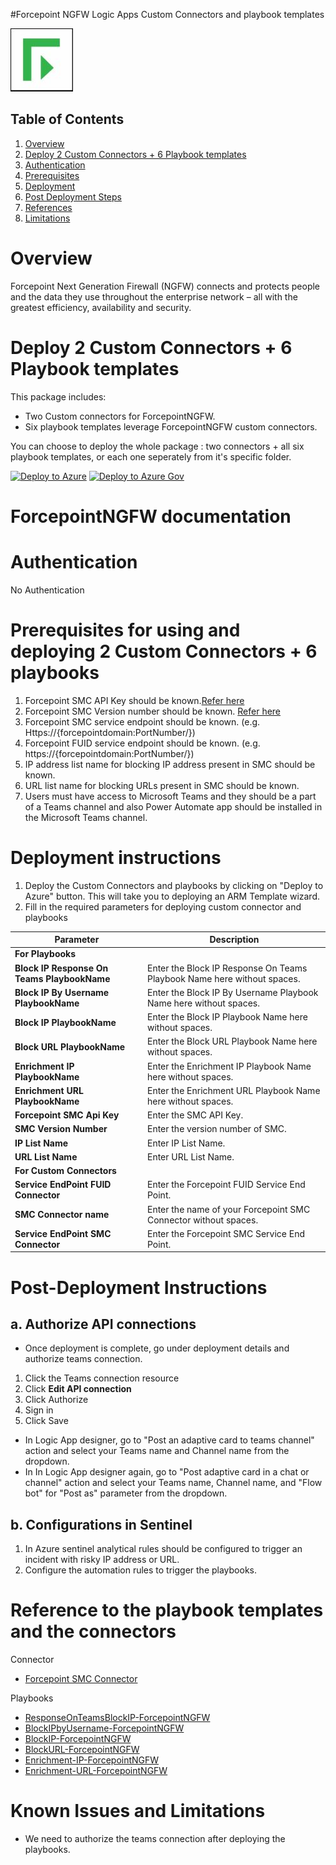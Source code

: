   #Forcepoint NGFW Logic Apps Custom Connectors and playbook templates

  ![forcepoint](./Playbooks/logo.jpg)


## Table of Contents

1. [Overview](#overview)
1. [Deploy 2 Custom Connectors + 6 Playbook templates](#deployall)
1. [Authentication](#importantnotes)
1. [Prerequisites](#prerequisites)
1. [Deployment](#deployment)
1. [Post Deployment Steps](#postdeployment)
1. [References](#references)
1. [Limitations](#limitations)


<a name="overview">

# Overview

Forcepoint Next Generation Firewall (NGFW) connects and protects people and the data they use throughout the enterprise network – all with the greatest efficiency, availability and security.

<a name="deploy">

# Deploy 2 Custom Connectors + 6 Playbook templates
This package includes:
* Two Custom connectors for ForcepointNGFW.
* Six playbook templates leverage ForcepointNGFW custom connectors.

You can choose to deploy the whole package : two connectors + all six playbook templates, or each one seperately from it's specific folder.

[![Deploy to Azure](https://aka.ms/deploytoazurebutton)](https://portal.azure.com/#create/Microsoft.Template/uri/https%3A%2F%2Fraw.githubusercontent.com%2FAzure%2FAzure-Sentinel%2Fmaster%2FPlaybooks%2FForcepointNGFW%2Fazuredeploy.json)
[![Deploy to Azure Gov](https://aka.ms/deploytoazuregovbutton)](https://portal.azure.us/#create/Microsoft.Template/uri/https%3A%2F%2Fraw.githubusercontent.com%2FAzure%2FAzure-Sentinel%2Fmaster%2FPlaybooks%2FForcepointNGFW%2Fazuredeploy.json)


# ForcepointNGFW documentation 

<a name="authentication">

# Authentication
No Authentication

<a name="prerequisites">

# Prerequisites for using and deploying 2 Custom Connectors + 6 playbooks
1. Forcepoint SMC API Key should be known.[Refer here](http://www.websense.com/content/support/library/ngfw/v610/rfrnce/ngfw_6100_ug_smc-api_a_en-us.pdf )
2. Forcepoint SMC Version number should be known. [Refer here](https://help.stonesoft.com/onlinehelp/StoneGate/SMC/)
3. Forcepoint SMC service endpoint should be known. (e.g.  Https://{forcepointdomain:PortNumber/})
4. Forcepoint FUID service endpoint should be known. (e.g.  https://{forcepointdomain:PortNumber/})
5. IP address list name for blocking IP address present in SMC should be known.
6. URL list name for blocking URLs present in SMC should be known.
7. Users must have access to Microsoft Teams and they should be a part of a Teams channel and also Power Automate app should be installed in the Microsoft Teams channel.


<a name="deployment">

# Deployment instructions 
1. Deploy the Custom Connectors and playbooks by clicking on "Deploy to Azure" button. This will take you to deploying an ARM Template wizard.
2. Fill in the required parameters for deploying custom connector and playbooks

| Parameter  | Description |
| ------------- | ------------- |
|**For Playbooks**|                 |
| **Block IP Response On Teams PlaybookName** | Enter the Block IP Response On Teams Playbook Name here without spaces. |
| **Block IP By Username PlaybookName** | Enter the Block IP By Username Playbook Name here without spaces. |
| **Block IP PlaybookName**|Enter the Block IP Playbook Name here without spaces.|
|**Block URL PlaybookName**|Enter the Block URL Playbook Name here without spaces.|
|**Enrichment IP PlaybookName**|Enter the Enrichment IP Playbook Name here without spaces.|
|**Enrichment URL PlaybookName**|Enter the Enrichment URL Playbook Name here without spaces.|
| **Forcepoint SMC Api Key**  | Enter the SMC API Key. | 
| **SMC Version Number** | Enter the version number of SMC. |
|**IP List Name**|Enter IP List Name.|
|**URL List Name**|Enter URL List Name.|
|**For Custom Connectors**|                             |
|**Service EndPoint FUID Connector**|Enter the Forcepoint FUID Service End Point.|
| **SMC Connector name**|Enter the name of your Forcepoint SMC Connector without spaces.|
|**Service EndPoint SMC Connector**|Enter the Forcepoint SMC Service End Point.|

<a name="postdeployment">

# Post-Deployment Instructions 
## a. Authorize API connections
* Once deployment is complete, go under deployment details and authorize teams connection. 
1.  Click the Teams connection resource
2.  Click **Edit API connection**
3.  Click Authorize
4.  Sign in
5.  Click Save

* In Logic App designer, go to "Post an adaptive card to teams channel" action and select your Teams name and Channel name from the dropdown.
*  In In Logic App designer again, go to "Post adaptive card in a chat or channel" action and select your Teams name, Channel name, and "Flow bot" for "Post as" parameter from the dropdown. 

## b. Configurations in Sentinel
1. In Azure sentinel analytical rules should be configured to trigger an incident with risky IP address or URL. 
2. Configure the automation rules to trigger the playbooks.


<a name="references">

#  Reference to the playbook templates and the connectors

 Connector
* [Forcepoint SMC Connector](/Connector/ForcepointSMCApiConnector/readme.md)


Playbooks
* [ResponseOnTeamsBlockIP-ForcepointNGFW](/Playbooks/ResponseOnTeamsBlockIP-ForcepointNGFW/readme.md)
* [BlockIPbyUsername-ForcepointNGFW](/Playbooks/BlockIPbyUsername-ForcepointNGFW/readme.md)
* [BlockIP-ForcepointNGFW](/Playbooks/BlockIP-ForcepointNGFW/readme.md)
* [BlockURL-ForcepointNGFW](/Playbooks/BlockURL-ForcepointNGFW/readme.md)
* [Enrichment-IP-ForcepointNGFW](/Playbooks/Enrichment-IP-ForcepointNGFW/readme.md)
* [Enrichment-URL-ForcepointNGFW](/Playbooks/Enrichment-URL-ForcepointNGFW/readme.md)

<a name="limitations">

# Known Issues and Limitations
* We need to authorize the teams connection after deploying the playbooks.



